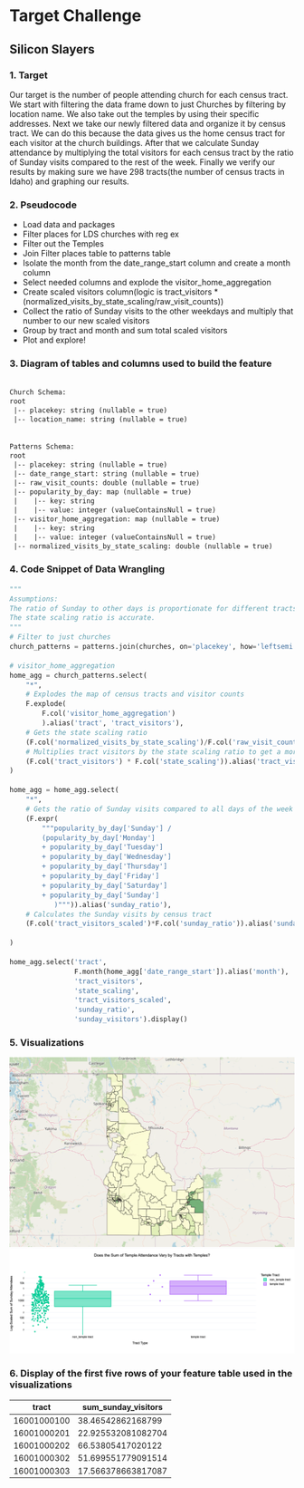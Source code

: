 # Target Challenge
## Silicon Slayers

### 1. Target
Our target is the number of people attending church for each census tract. We start with filtering the data frame down to just Churches by filtering by location name. We also take out the temples by using their specific addresses. Next we take our newly filtered data and organize it by census tract. We can do this because the data gives us the home census tract for each visitor at the church buildings. After that we calculate Sunday attendance by multiplying the total visitors for each census tract by the ratio of Sunday visits compared to the rest of the week. Finally we verify our results by making sure we have 298 tracts(the number of census tracts in Idaho) and graphing our results.

### 2. Pseudocode
- Load data and packages
- Filter places for LDS churches with reg ex 
- Filter out the Temples
- Join Filter places table to patterns table
- Isolate the month from the date_range_start column and create a month column
- Select needed columns and explode the visitor_home_aggregation
- Create scaled visitors column(logic is tract_visitors * (normalized_visits_by_state_scaling/raw_visit_counts))
- Collect the ratio of Sunday visits to the other weekdays and multiply that number to our new scaled visitors
- Group by tract and month and sum total scaled visitors
- Plot and explore!

### 3. Diagram of tables and columns used to build the feature
```

Church Schema: 
root
 |-- placekey: string (nullable = true)
 |-- location_name: string (nullable = true)


Patterns Schema: 
root
 |-- placekey: string (nullable = true)
 |-- date_range_start: string (nullable = true)
 |-- raw_visit_counts: double (nullable = true)
 |-- popularity_by_day: map (nullable = true)
 |    |-- key: string
 |    |-- value: integer (valueContainsNull = true)
 |-- visitor_home_aggregation: map (nullable = true)
 |    |-- key: string
 |    |-- value: integer (valueContainsNull = true)
 |-- normalized_visits_by_state_scaling: double (nullable = true)
```

### 4. Code Snippet of Data Wrangling
```python
""" 
Assumptions: 
The ratio of Sunday to other days is proportionate for different tracts. 
The state scaling ratio is accurate. 
"""
# Filter to just churches
church_patterns = patterns.join(churches, on='placekey', how='leftsemi')

# visitor_home_aggregation
home_agg = church_patterns.select(
    "*", 
    # Explodes the map of census tracts and visitor counts
    F.explode(
        F.col('visitor_home_aggregation')
        ).alias('tract', 'tract_visitors'),    
    # Gets the state scaling ratio
    (F.col('normalized_visits_by_state_scaling')/F.col('raw_visit_counts')).alias('state_scaling'),
    # Multiplies tract visitors by the state scaling ratio to get a more accurate total estimate
    (F.col('tract_visitors') * F.col('state_scaling')).alias('tract_visitors_scaled')
)

home_agg = home_agg.select(
    "*",
    # Gets the ratio of Sunday visits compared to all days of the week visits
    (F.expr(
        """popularity_by_day['Sunday'] / 
        (popularity_by_day['Monday'] 
        + popularity_by_day['Tuesday']
        + popularity_by_day['Wednesday']
        + popularity_by_day['Thursday']
        + popularity_by_day['Friday']
        + popularity_by_day['Saturday']
        + popularity_by_day['Sunday']
           )""")).alias('sunday_ratio'),
    # Calculates the Sunday visits by census tract
    (F.col('tract_visitors_scaled')*F.col('sunday_ratio')).alias('sunday_visitors')
    
)

home_agg.select('tract', 
                F.month(home_agg['date_range_start']).alias('month'),
                'tract_visitors', 
                'state_scaling', 
                'tract_visitors_scaled', 
                'sunday_ratio', 
                'sunday_visitors').display()
```

### 5. Visualizations
<img src = '/files/Screenshot_2023_10_31_at_8_33_14_PM.png'>
<img src ='/files/newplot__1_.png'>



### 6. Display of the first five rows of your feature table used in the visualizations
| **tract**   | **sum_sunday_visitors** |
|-------------|-------------------------|
| 16001000100 | 38.46542862168799       |
| 16001000201 | 22.925532081082704      |
| 16001000202 | 66.53805417020122       |
| 16001000302 | 51.699551779091514      |
| 16001000303 | 17.566378663817087      |

